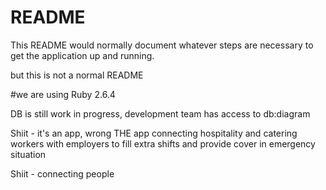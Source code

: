 
# README

This README would normally document whatever steps are necessary to get the
application up and running.

but this is not a normal README

#we are using Ruby 2.6.4

DB is still work in progress, development team has access to db:diagram

Shiit - it's an app, wrong THE app connecting hospitality and catering workers with employers to fill extra shifts and provide cover in emergency situation

Shiit - connecting people
